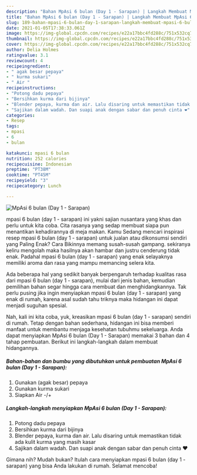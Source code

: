 ```yaml
---
description: "Bahan MpAsi 6 bulan (Day 1 - Sarapan) | Langkah Membuat MpAsi 6 bulan (Day 1 - Sarapan) Yang Enak Banget"
title: "Bahan MpAsi 6 bulan (Day 1 - Sarapan) | Langkah Membuat MpAsi 6 bulan (Day 1 - Sarapan) Yang Enak Banget"
slug: 189-bahan-mpasi-6-bulan-day-1-sarapan-langkah-membuat-mpasi-6-bulan-day-1-sarapan-yang-enak-banget
date: 2021-01-05T17:38:33.061Z
image: https://img-global.cpcdn.com/recipes/e22a17bbc4fd288c/751x532cq70/mpasi-6-bulan-day-1-sarapan-foto-resep-utama.jpg
thumbnail: https://img-global.cpcdn.com/recipes/e22a17bbc4fd288c/751x532cq70/mpasi-6-bulan-day-1-sarapan-foto-resep-utama.jpg
cover: https://img-global.cpcdn.com/recipes/e22a17bbc4fd288c/751x532cq70/mpasi-6-bulan-day-1-sarapan-foto-resep-utama.jpg
author: Delia Holmes
ratingvalue: 3.1
reviewcount: 4
recipeingredient:
- " agak besar pepaya"
- " kurma sukari"
- " Air "
recipeinstructions:
- "Potong dadu pepaya"
- "Bersihkan kurma dari bijinya"
- "Blender pepaya, kurma dan air. Lalu disaring untuk memastikan tidak ada kulit kurma yang masih kasar"
- "Sajikan dalam wadah. Dan suapi anak dengan sabar dan penuh cinta ❤️"
categories:
- Resep
tags:
- mpasi
- 6
- bulan

katakunci: mpasi 6 bulan 
nutrition: 252 calories
recipecuisine: Indonesian
preptime: "PT38M"
cooktime: "PT45M"
recipeyield: "3"
recipecategory: Lunch

---
```



![MpAsi 6 bulan (Day 1 - Sarapan)](https://img-global.cpcdn.com/recipes/e22a17bbc4fd288c/751x532cq70/mpasi-6-bulan-day-1-sarapan-foto-resep-utama.jpg)


mpasi 6 bulan (day 1 - sarapan) ini yakni sajian nusantara yang khas dan perlu untuk kita coba. Cita rasanya yang sedap membuat siapa pun menantikan kehadirannya di meja makan.
Kamu Sedang mencari inspirasi resep mpasi 6 bulan (day 1 - sarapan) untuk jualan atau dikonsumsi sendiri yang Paling Enak? Cara Bikinnya memang susah-susah gampang. sekiranya keliru mengolah maka hasilnya akan hambar dan justru cenderung tidak enak. Padahal mpasi 6 bulan (day 1 - sarapan) yang enak selayaknya memiliki aroma dan rasa yang mampu memancing selera kita.



Ada beberapa hal yang sedikit banyak berpengaruh terhadap kualitas rasa dari mpasi 6 bulan (day 1 - sarapan), mulai dari jenis bahan, kemudian pemilihan bahan segar hingga cara membuat dan menghidangkannya. Tak perlu pusing jika ingin menyiapkan mpasi 6 bulan (day 1 - sarapan) yang enak di rumah, karena asal sudah tahu triknya maka hidangan ini dapat menjadi suguhan spesial.


Nah, kali ini kita coba, yuk, kreasikan mpasi 6 bulan (day 1 - sarapan) sendiri di rumah. Tetap dengan bahan sederhana, hidangan ini bisa memberi manfaat untuk membantu menjaga kesehatan tubuhmu sekeluarga. Anda dapat menyiapkan MpAsi 6 bulan (Day 1 - Sarapan) memakai 3 bahan dan 4 tahap pembuatan. Berikut ini langkah-langkah dalam membuat hidangannya.

<!--inarticleads1-->

##### Bahan-bahan dan bumbu yang dibutuhkan untuk pembuatan MpAsi 6 bulan (Day 1 - Sarapan):

1. Gunakan  (agak besar) pepaya
1. Gunakan  kurma sukari
1. Siapkan  Air -/+




<!--inarticleads2-->

##### Langkah-langkah menyiapkan MpAsi 6 bulan (Day 1 - Sarapan):

1. Potong dadu pepaya
1. Bersihkan kurma dari bijinya
1. Blender pepaya, kurma dan air. Lalu disaring untuk memastikan tidak ada kulit kurma yang masih kasar
1. Sajikan dalam wadah. Dan suapi anak dengan sabar dan penuh cinta ❤️




Gimana nih? Mudah bukan? Itulah cara menyiapkan mpasi 6 bulan (day 1 - sarapan) yang bisa Anda lakukan di rumah. Selamat mencoba!
